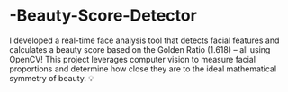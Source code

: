 # -Beauty-Score-Detector
I developed a real-time face analysis tool that detects facial features and calculates a beauty score based on the Golden Ratio (1.618) – all using OpenCV! This project leverages computer vision to measure facial proportions and determine how close they are to the ideal mathematical symmetry of beauty. 💡
